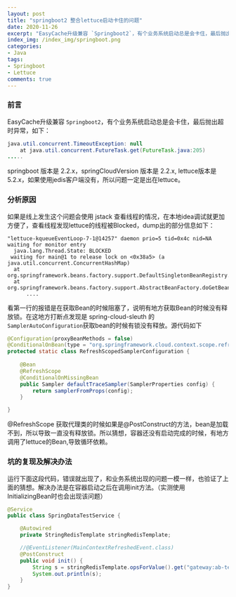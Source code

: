```yaml
---
layout: post
title: "springboot2 整合lettuce启动卡住的问题"
date: 2020-11-26
excerpt: "EasyCache升级兼容 `Springboot2`，有个业务系统启动总是会卡住，最后抛出超时异常，springboot 版本是 2.2.x，springCloudVersion 版本是 2.2.x, lettuce版本是5.2.x，如果使用jedis客户端没有，所以问题一定是出在lettuce。"
index_img: /index_img/springboot.png
categories: 
- Java
tags:
- Springboot
- Lettuce
comments: true
---
```


### 前言

EasyCache升级兼容 `Springboot2`，有个业务系统启动总是会卡住，最后抛出超时异常，如下：

```java
java.util.concurrent.TimeoutException: null
	at java.util.concurrent.FutureTask.get(FutureTask.java:205)
.....
```

springboot 版本是 2.2.x，springCloudVersion 版本是 2.2.x, lettuce版本是5.2.x，如果使用jedis客户端没有，所以问题一定是出在lettuce。

### 分析原因

如果是线上发生这个问题会使用 jstack 查看线程的情况，在本地idea调试就更加方便了，查看线程发现lettuce的线程被Blocked，dump出的部分信息如下：

```
"lettuce-kqueueEventLoop-7-1@14257" daemon prio=5 tid=0x4c nid=NA waiting for monitor entry
  java.lang.Thread.State: BLOCKED
 waiting for main@1 to release lock on <0x38a5> (a java.util.concurrent.ConcurrentHashMap)
  at org.springframework.beans.factory.support.DefaultSingletonBeanRegistry.getSingleton(DefaultSingletonBeanRegistry.java:208)
  at org.springframework.beans.factory.support.AbstractBeanFactory.doGetBean(AbstractBeanFactory.java:321)
	  ....
```


看第一行的报错是在获取Bean的时候阻塞了，说明有地方获取Bean的时候没有释放锁。在这地方打断点发现是 spring-cloud-sleuth 的 `SamplerAutoConfiguration`获取bean的时候有锁没有释放。源代码如下

```java
@Configuration(proxyBeanMethods = false)
@ConditionalOnBean(type = "org.springframework.cloud.context.scope.refresh.RefreshScope")
protected static class RefreshScopedSamplerConfiguration {
	
	@Bean
	@RefreshScope
	@ConditionalOnMissingBean
	public Sampler defaultTraceSampler(SamplerProperties config) {
		return samplerFromProps(config);
	}

}
```

@RefreshScope 获取代理类的时候如果是@PostConstruct的方法，bean是加载不到，所以导致一直没有释放锁。所以猜想，容器还没有启动完成的时候，有地方调用了lettuce的Bean,导致循环依赖。

### 坑的复现及解决办法

运行下面这段代码，错误就出现了，和业务系统出现的问题一模一样，也验证了上面的猜想。解决办法是在容器启动之后在调用init方法。（实测使用InitializingBean时也会出现该问题）

```java
@Service
public class SpringDataTestService {

    @Autowired
    private StringRedisTemplate stringRedisTemplate;

    //@EventListener(MainContextRefreshedEvent.class)
    @PostConstruct
    public void init() {
        String s = stringRedisTemplate.opsForValue().get("gateway:ab-test:config");
        System.out.println(s);
    }
}
```

